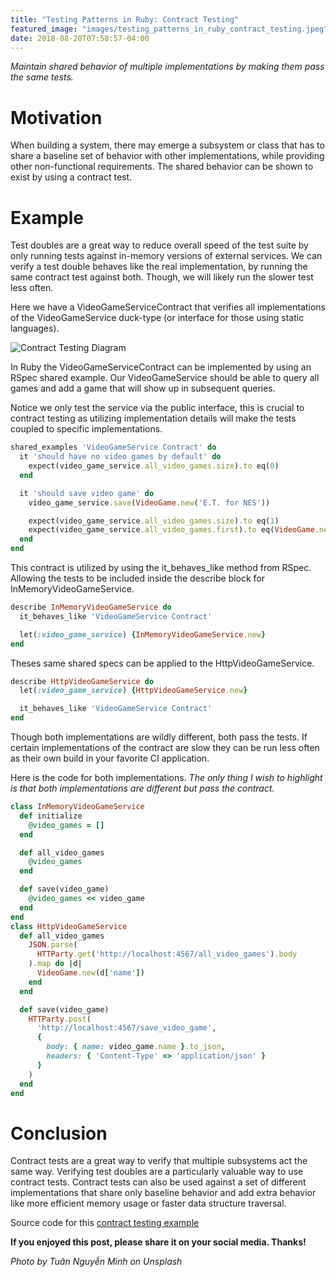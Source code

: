 ```yaml
---
title: "Testing Patterns in Ruby: Contract Testing"
featured_image: "images/testing_patterns_in_ruby_contract_testing.jpeg"
date: 2018-08-20T07:58:57-04:00
---
```


*Maintain shared behavior of multiple implementations by making them pass the same tests.*

# Motivation

When building a system, there may emerge a subsystem or class that has to share a baseline set of behavior with other implementations, while providing other non-functional requirements. The shared behavior can be shown to exist by using a contract test.

# Example

Test doubles are a great way to reduce overall speed of the test suite by only running tests against in-memory versions of external services. We can verify a test double behaves like the real implementation, by running the same contract test against both. Though, we will likely run the slower test less often.

Here we have a VideoGameServiceContract that verifies all implementations of the VideoGameService duck-type (or interface for those using static languages).

![Contract Testing Diagram](/images/contract_testing.png)

In Ruby the VideoGameServiceContract can be implemented by using an RSpec shared example. Our VideoGameService should be able to query all games and add a game that will show up in subsequent queries.

Notice we only test the service via the public interface, this is crucial to contract testing as utilizing implementation details will make the tests coupled to specific implementations.

```ruby
shared_examples 'VideoGameService Contract' do
  it 'should have no video games by default' do
    expect(video_game_service.all_video_games.size).to eq(0)
  end

  it 'should save video game' do
    video_game_service.save(VideoGame.new('E.T. for NES'))

    expect(video_game_service.all_video_games.size).to eq(1)
    expect(video_game_service.all_video_games.first).to eq(VideoGame.new('E.T. for NES'))
  end
end
```

This contract is utilized by using the it_behaves_like method from RSpec. Allowing the tests to be included inside the describe block for InMemoryVideoGameService.

```ruby
describe InMemoryVideoGameService do
  it_behaves_like 'VideoGameService Contract'

  let(:video_game_service) {InMemoryVideoGameService.new}
end
```

Theses same shared specs can be applied to the HttpVideoGameService.

```ruby
describe HttpVideoGameService do
  let(:video_game_service) {HttpVideoGameService.new}

  it_behaves_like 'VideoGameService Contract'
end
```

Though both implementations are wildly different, both pass the tests. If certain implementations of the contract are slow they can be run less often as their own build in your favorite CI application.

Here is the code for both implementations. *The only thing I wish to highlight is that both implementations are different but pass the contract.*

```ruby
class InMemoryVideoGameService
  def initialize
    @video_games = []
  end

  def all_video_games
    @video_games
  end

  def save(video_game)
    @video_games << video_game
  end
end
class HttpVideoGameService
  def all_video_games
    JSON.parse(
      HTTParty.get('http://localhost:4567/all_video_games').body
    ).map do |d|
      VideoGame.new(d['name'])
    end
  end

  def save(video_game)
    HTTParty.post(
      'http://localhost:4567/save_video_game',
      {
        body: { name: video_game.name }.to_json,
        headers: { 'Content-Type' => 'application/json' }
      }
    )
  end
end
```

# Conclusion

Contract tests are a great way to verify that multiple subsystems act the same way. Verifying test doubles are a particularly valuable way to use contract tests. Contract tests can also be used against a set of different implementations that share only baseline behavior and add extra behavior like more efficient memory usage or faster data structure traversal.

Source code for this [contract testing example](https://github.com/steven-solomon/video_game_example/tree/contract-test-blog)

**If you enjoyed this post, please share it on your social media. Thanks!**

*Photo by Tuân Nguyễn Minh on Unsplash*